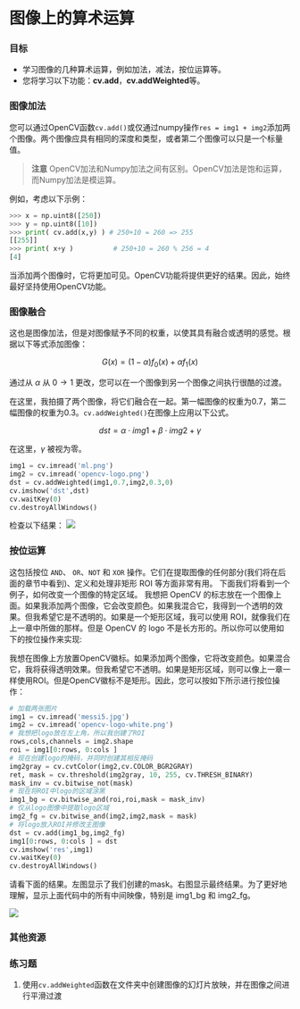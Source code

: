 # 图像上的算术运算


 
   

### 目标

- 学习图像的几种算术运算，例如加法，减法，按位运算等。
- 您将学习以下功能：**cv.add**，**cv.addWeighted**等。

### 图像加法

您可以通过OpenCV函数`cv.add()`或仅通过numpy操作`res = img1 + img2`添加两个图像。两个图像应具有相同的深度和类型，或者第二个图像可以只是一个标量值。

> **注意**
  OpenCV加法和Numpy加法之间有区别。OpenCV加法是饱和运算，而Numpy加法是模运算。

例如，考虑以下示例：

```python
>>> x = np.uint8([250])
>>> y = np.uint8([10])
>>> print( cv.add(x,y) ) # 250+10 = 260 => 255
[[255]]
>>> print( x+y )          # 250+10 = 260 % 256 = 4
[4]
```

当添加两个图像时，它将更加可见。OpenCV功能将提供更好的结果。因此，始终最好坚持使用OpenCV功能。

### 图像融合

这也是图像加法，但是对图像赋予不同的权重，以使其具有融合或透明的感觉。根据以下等式添加图像：


$$G(x)= (1 - \alpha)f_0(x)+ \alpha f_1(x)$$

通过从 $\alpha$ 从 $0\rightarrow1$ 更改，您可以在一个图像到另一个图像之间执行很酷的过渡。

在这里，我拍摄了两个图像，将它们融合在一起。第一幅图像的权重为0.7，第二幅图像的权重为0.3。`cv.addWeighted()`在图像上应用以下公式。

$$dst=\alpha \cdot img1+\beta \cdot img2 + \gamma$$

在这里，$\gamma$ 被视为零。

```python
img1 = cv.imread('ml.png')
img2 = cv.imread('opencv-logo.png')
dst = cv.addWeighted(img1,0.7,img2,0.3,0)
cv.imshow('dst',dst)
cv.waitKey(0)
cv.destroyAllWindows()
```

检查以下结果：
![](http://qiniu.aihubs.net/blending.jpg)

### 按位运算

这包括按位 `AND`、 `OR`、`NOT` 和 `XOR` 操作。它们在提取图像的任何部分(我们将在后面的章节中看到)、定义和处理非矩形 ROI 等方面非常有用。 下面我们将看到一个例子，如何改变一个图像的特定区域。
我想把 OpenCV 的标志放在一个图像上面。如果我添加两个图像，它会改变颜色。如果我混合它，我得到一个透明的效果。但我希望它是不透明的。如果是一个矩形区域，我可以使用 ROI，就像我们在上一章中所做的那样。但是 OpenCV 的 logo 不是长方形的。所以你可以使用如下的按位操作来实现: 

我想在图像上方放置OpenCV徽标。如果添加两个图像，它将改变颜色。如果混合它，我将获得透明效果。但我希望它不透明。如果是矩形区域，则可以像上一章一样使用ROI。但是OpenCV徽标不是矩形。因此，您可以按如下所示进行按位操作：

```python
# 加载两张图片
img1 = cv.imread('messi5.jpg')
img2 = cv.imread('opencv-logo-white.png')
# 我想把logo放在左上角，所以我创建了ROI
rows,cols,channels = img2.shape
roi = img1[0:rows, 0:cols ]
# 现在创建logo的掩码，并同时创建其相反掩码
img2gray = cv.cvtColor(img2,cv.COLOR_BGR2GRAY)
ret, mask = cv.threshold(img2gray, 10, 255, cv.THRESH_BINARY)
mask_inv = cv.bitwise_not(mask)
# 现在将ROI中logo的区域涂黑
img1_bg = cv.bitwise_and(roi,roi,mask = mask_inv)
# 仅从logo图像中提取logo区域
img2_fg = cv.bitwise_and(img2,img2,mask = mask)
# 将logo放入ROI并修改主图像
dst = cv.add(img1_bg,img2_fg)
img1[0:rows, 0:cols ] = dst
cv.imshow('res',img1)
cv.waitKey(0)
cv.destroyAllWindows()
```

请看下面的结果。左图显示了我们创建的mask。右图显示最终结果。为了更好地理解，显示上面代码中的所有中间映像，特别是 img1_bg 和 img2_fg。

![](http://qiniu.aihubs.net/overlay.jpg)

### 其他资源

### 练习题

1. 使用`cv.addWeighted`函数在文件夹中创建图像的幻灯片放映，并在图像之间进行平滑过渡